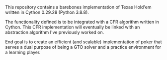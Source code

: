 

This repository contains a barebones implementation of Texas Hold'em written in Cython 0.29.28 (Python 3.8.8).


The functionality defined is to be integrated with a CFR algorithm written in Cython. This CFR implementation will eventually be linked with an abstraction algorithm I've previously worked on.


End goal is to create an efficient (and scalable) implementation of poker that serves a dual purpose of being a GTO solver and a practice environment for a learning player. 
